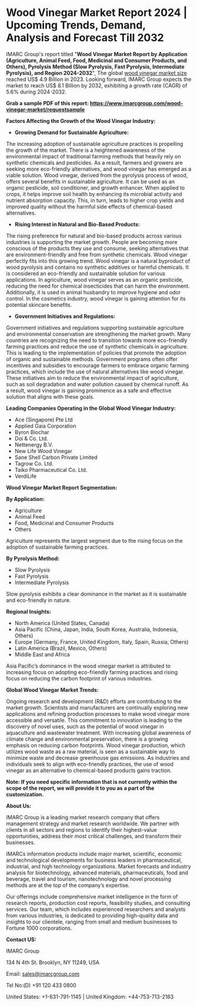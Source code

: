 ﻿# Wood Vinegar Market Report 2024 | Upcoming Trends, Demand, Analysis and Forecast Till 2032
IMARC Group's report titled "**Wood Vinegar Market Report by Application (Agriculture, Animal Feed, Food, Medicinal and Consumer Products, and Others), Pyrolysis Method (Slow Pyrolysis, Fast Pyrolysis, Intermediate Pyrolysis), and Region 2024-2032**", The global [wood vinegar market size](https://www.imarcgroup.com/wood-vinegar-market) reached US$ 4.9 Billion in 2023. Looking forward, IMARC Group expects the market to reach US$ 8.1 Billion by 2032, exhibiting a growth rate (CAGR) of 5.6% during 2024-2032.

**Grab a sample PDF of this report: <https://www.imarcgroup.com/wood-vinegar-market/requestsample>**

**Factors Affecting the Growth of the Wood Vinegar Industry:**

- **Growing Demand for Sustainable Agriculture:**

The increasing adoption of sustainable agriculture practices is propelling the growth of the market. There is a heightened awareness of the environmental impact of traditional farming methods that heavily rely on synthetic chemicals and pesticides. As a result, farmers and growers are seeking more eco-friendly alternatives, and wood vinegar has emerged as a viable solution. Wood vinegar, derived from the pyrolysis process of wood, offers several benefits in sustainable agriculture. It can be used as an organic pesticide, soil conditioner, and growth enhancer. When applied to crops, it helps improve soil health by enhancing its microbial activity and nutrient absorption capacity. This, in turn, leads to higher crop yields and improved quality without the harmful side effects of chemical-based alternatives.

- **Rising Interest in Natural and Bio-Based Products:**

The rising preference for natural and bio-based products across various industries is supporting the market growth. People are becoming more conscious of the products they use and consume, seeking alternatives that are environment-friendly and free from synthetic chemicals. Wood vinegar perfectly fits into this growing trend. Wood vinegar is a natural byproduct of wood pyrolysis and contains no synthetic additives or harmful chemicals. It is considered an eco-friendly and sustainable solution for various applications. In agriculture, wood vinegar serves as an organic pesticide, reducing the need for chemical insecticides that can harm the environment. Additionally, it is used in animal husbandry to improve hygiene and odor control. In the cosmetics industry, wood vinegar is gaining attention for its potential skincare benefits.

- **Government Initiatives and Regulations:**

Government initiatives and regulations supporting sustainable agriculture and environmental conservation are strengthening the market growth. Many countries are recognizing the need to transition towards more eco-friendly farming practices and reduce the use of synthetic chemicals in agriculture. This is leading to the implementation of policies that promote the adoption of organic and sustainable methods. Government programs often offer incentives and subsidies to encourage farmers to embrace organic farming practices, which include the use of natural alternatives like wood vinegar. These initiatives aim to reduce the environmental impact of agriculture, such as soil degradation and water pollution caused by chemical runoff. As a result, wood vinegar is gaining prominence as a safe and effective solution that aligns with these goals.

**Leading Companies Operating in the Global Wood Vinegar Industry:**

- Ace (Singapore) Pte Ltd
- Applied Gaia Corporation
- Byron Biochar
- Doi & Co. Ltd.
- Nettenergy B.V.
- New Life Wood Vinegar
- Sane Shell Carbon Private Limited
- Tagrow Co. Ltd.
- Taiko Pharmaceutical Co. Ltd.
- VerdiLife

**Wood Vinegar Market Report Segmentation:**

**By Application:**

- Agriculture
- Animal Feed
- Food, Medicinal and Consumer Products
- Others

Agriculture represents the largest segment due to the rising focus on the adoption of sustainable farming practices.

**By Pyrolysis Method:**

- Slow Pyrolysis
- Fast Pyrolysis
- Intermediate Pyrolysis

Slow pyrolysis exhibits a clear dominance in the market as it is sustainable and eco-friendly in nature.

**Regional Insights:**

- North America (United States, Canada)
- Asia Pacific (China, Japan, India, South Korea, Australia, Indonesia, Others)
- Europe (Germany, France, United Kingdom, Italy, Spain, Russia, Others)
- Latin America (Brazil, Mexico, Others)
- Middle East and Africa

Asia Pacific’s dominance in the wood vinegar market is attributed to increasing focus on adopting eco-friendly farming practices and rising focus on reducing the carbon footprint of various industries.

**Global Wood Vinegar Market Trends:**

Ongoing research and development (R&D) efforts are contributing to the market growth. Scientists and manufacturers are continually exploring new applications and refining production processes to make wood vinegar more accessible and versatile. This commitment to innovation is leading to the discovery of novel uses, such as the potential of wood vinegar in aquaculture and wastewater treatment. With increasing global awareness of climate change and environmental preservation, there is a growing emphasis on reducing carbon footprints. Wood vinegar production, which utilizes wood waste as a raw material, is seen as a sustainable way to minimize waste and decrease greenhouse gas emissions. As industries and individuals seek to align with eco-friendly practices, the use of wood vinegar as an alternative to chemical-based products gains traction.

**Note: If you need specific information that is not currently within the scope of the report, we will provide it to you as a part of the customization.**

**About Us:**

IMARC Group is a leading market research company that offers management strategy and market research worldwide. We partner with clients in all sectors and regions to identify their highest-value opportunities, address their most critical challenges, and transform their businesses.

IMARCs information products include major market, scientific, economic and technological developments for business leaders in pharmaceutical, industrial, and high technology organizations. Market forecasts and industry analysis for biotechnology, advanced materials, pharmaceuticals, food and beverage, travel and tourism, nanotechnology and novel processing methods are at the top of the company’s expertise.

Our offerings include comprehensive market intelligence in the form of research reports, production cost reports, feasibility studies, and consulting services. Our team, which includes experienced researchers and analysts from various industries, is dedicated to providing high-quality data and insights to our clientele, ranging from small and medium businesses to Fortune 1000 corporations.

**Contact US:**

IMARC Group

134 N 4th St. Brooklyn, NY 11249, USA

Email: sales@imarcgroup.com

Tel No:(D) +91 120 433 0800

United States: +1-631-791-1145 | United Kingdom: +44-753-713-2163
